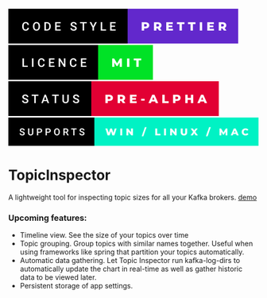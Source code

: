 [![CODESTYLE](https://raw.githubusercontent.com/FinnDore/topic-inspector/main/.github/badges/code-style-prettier.svg)](https://prettier.io/)
[![LICENCE](https://raw.githubusercontent.com/FinnDore/topic-inspector/main/.github/badges/licence-mit.svg)](https://github.com/FinnDore/topic-inspector/blob/main/LICENSE)
[![STATUS](https://raw.githubusercontent.com/FinnDore/topic-inspector/main/.github/badges/status-pre-alpha.svg)](https://github.com/FinnDore/topic-inspector)
[![SUPPORTS](https://raw.githubusercontent.com/FinnDore/topic-inspector/main/.github/badges/supports-win-_-linux-_-mac.svg)](https://github.com/FinnDore/topic-inspector)

# TopicInspector

A lightweight tool for inspecting topic sizes for all your Kafka brokers. [demo](https://topic-inspector.vercel.app/)

### Upcoming features:

-   Timeline view. See the size of your topics over time
-   Topic grouping. Group topics with similar names together. Useful when using frameworks like spring that partition your topics automatically.
-   Automatic data gathering. Let Topic Inspector run kafka-log-dirs to automatically update the chart in real-time as well as gather historic data to be viewed later.
-   Persistent storage of app settings.
